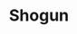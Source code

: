 ---
facebook: https://facebook.com/shoguneditor
linkedin: https://linkedin.com/company/shogun
logohandle: getshogun
sort: getshogun
title: Shogun
twitter: https://x.com/shoguncms
website: https://getshogun.com/
---